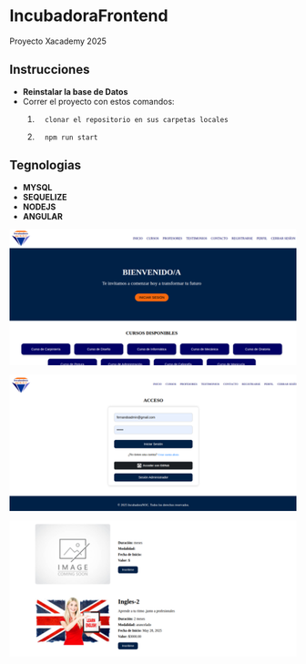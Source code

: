 # IncubadoraFrontend
Proyecto Xacademy 2025

## Instrucciones
* **Reinstalar la base de Datos**
*   Correr el proyecto con estos comandos:
    1.       clonar el repositorio en sus carpetas locales         
    2.       npm run start
## Tegnologias
* **MYSQL**
* **SEQUELIZE**
* **NODEJS**
* **ANGULAR**



![Inicio](Img/inicio.png)

![Acceso](/Img/acceso.png)

![Inicio](Img/cursos.png)

